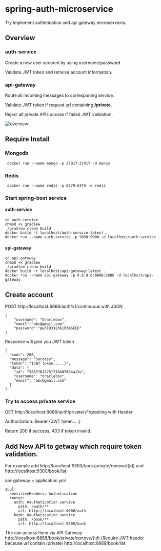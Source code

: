 # spring-auth-microservice
Try implement authetication and api gateway microservices.

## Overview
### auth-service
Create a new user account by using username/password.

Validate JWT token and retreive account information.

### api-gateway
Route all incoming messages to corresponing service.

Validate JWT token if request url containing **/private**.

Reject all private APIs access if failed JWT validation. 

![overview](https://raw.githubusercontent.com/oraclebox/spring-auth-microservice/master/docs/overview.png)

## Require Install 
### Mongodb 
```
 docker run --name mongo -p 27017:27017 -d mongo
```
### Redis
```
 docker run --name redis -p 6379:6379 -d redis
```
### Start spring-boot service
#### auth-service
```
cd auth-service
chmod +x gradlew
./gradlew clean build
docker build -t localhost/auth-service:latest .
docker run --name auth-service -p 9000:9000 -d localhost/auth-service
```

#### api-gateway
```
cd api-gateway
chmod +x gradlew
./gradlew clean build
docker build -t localhost/api-gateway:latest .
docker run --name api-gateway -p 0.0.0.0:8888:8888 -d localhost/api-gateway
```

## Create account
POST http://localhost:8888/auth/v1/continuous with JSON
```
{
	"username": "Oraclebox",
	"email":"abc@gmail.com",
	"password":"pw31931836193@SEED"
}
```
Response will give you JWT token
```
{
  "code": 200,
  "message": "Success",
  "token": "{JWT token.....}",
  "data": {
    "id": "5837f61325f710407084a13e",
    "username": "Oraclebox",
    "email": "abc@gmail.com"
  }
}
```

### Try to access private service
GET http://localhost:8888/auth/private/v1/greeting with Header

Authorization: Bearer {JWT token.....}

Return 200 if success, 403 if token invalid.

## Add New API to getway which require token validation. 
For example add http://localhost:9300/book/private/remove/{id} and http://localhost:9300/book/list

api-gateway > application.yml
```
zuul:
  sensitiveHeaders: Authetication
  routes:
    auth: #authetication service
      path: /auth/**
      url: http://localhost:9000/auth
    book: #authetication service
      path: /book/**
      url: http://localhost:9300/book      
```
The can access them via API Gateway
http://localhost:8888/book/private/remove/{id} (Require JWT header because url contain /private)
http://localhost:8888/book/list


